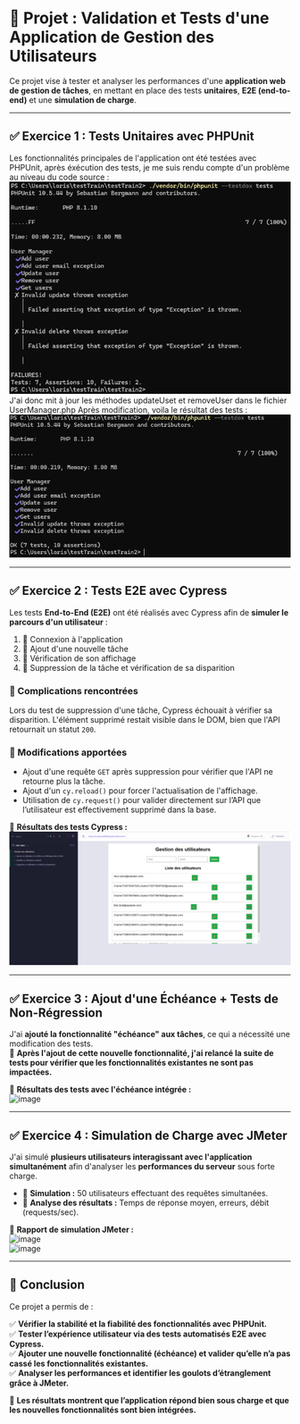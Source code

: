 # 📌 Projet : Validation et Tests d'une Application de Gestion des Utilisateurs

Ce projet vise à tester et analyser les performances d'une **application web de gestion de tâches**, en mettant en place
des tests **unitaires**, **E2E (end-to-end)** et une **simulation de charge**.

---

## ✅ Exercice 1 : Tests Unitaires avec PHPUnit

Les fonctionnalités principales de l'application ont été testées avec PHPUnit, après éxécution des tests, je me suis
rendu compte d'un problème au niveau du code source : ![img.png](img.png)
J'ai donc mit à jour les méthodes updateUset et removeUser dans le fichier UserManager.php
Après modification, voila le résultat des tests : ![img_1.png](img_1.png)

---

## ✅ Exercice 2 : Tests E2E avec Cypress

Les tests **End-to-End (E2E)** ont été réalisés avec Cypress afin de **simuler le parcours d'un utilisateur** :

1. 🔹 Connexion à l'application
2. 🔹 Ajout d'une nouvelle tâche
3. 🔹 Vérification de son affichage
4. 🔹 Suppression de la tâche et vérification de sa disparition

### 🚧 Complications rencontrées

Lors du test de suppression d'une tâche, Cypress échouait à vérifier sa disparition. L'élément supprimé restait visible
dans le DOM, bien que l'API retournait un statut `200`.

### 🔧 Modifications apportées

- Ajout d'une requête `GET` après suppression pour vérifier que l'API ne retourne plus la tâche.
- Ajout d'un `cy.reload()` pour forcer l'actualisation de l'affichage.
- Utilisation de `cy.request()` pour valider directement sur l’API que l’utilisateur est effectivement supprimé dans la
  base.

📌 **Résultats des tests Cypress :**  
![img_2.png](img_2.png)

---

## ✅ Exercice 3 : Ajout d'une Échéance + Tests de Non-Régression

J'ai **ajouté la fonctionnalité "échéance" aux tâches**, ce qui a nécessité une modification des tests.  
📌 **Après l'ajout de cette nouvelle fonctionnalité, j'ai relancé la suite de tests pour vérifier que les fonctionnalités
existantes ne sont pas impactées.**

📌 **Résultats des tests avec l'échéance intégrée :**  
![image](https://github.com/user-attachments/assets/e1af7016-377f-4a14-83fd-859d07408938)

---

## ✅ Exercice 4 : Simulation de Charge avec JMeter

J'ai simulé **plusieurs utilisateurs interagissant avec l'application simultanément** afin d'analyser les **performances
du serveur** sous forte charge.

- 🔹 **Simulation :** 50 utilisateurs effectuant des requêtes simultanées.
- 🔹 **Analyse des résultats :** Temps de réponse moyen, erreurs, débit (requests/sec).

📌 **Rapport de simulation JMeter :**  
![image](https://github.com/user-attachments/assets/eb73abc2-f3f2-4ace-96bc-359785e25c61)  
![image](https://github.com/user-attachments/assets/91e72b68-faca-4675-a6c9-39dbde87aa44)

---

## 🎯 Conclusion

Ce projet a permis de :

✅ **Vérifier la stabilité et la fiabilité des fonctionnalités avec PHPUnit.**  
✅ **Tester l’expérience utilisateur via des tests automatisés E2E avec Cypress.**  
✅ **Ajouter une nouvelle fonctionnalité (échéance) et valider qu’elle n’a pas cassé les fonctionnalités existantes.**  
✅ **Analyser les performances et identifier les goulots d’étranglement grâce à JMeter.**

🚀 **Les résultats montrent que l’application répond bien sous charge et que les nouvelles fonctionnalités sont bien
intégrées.**  
